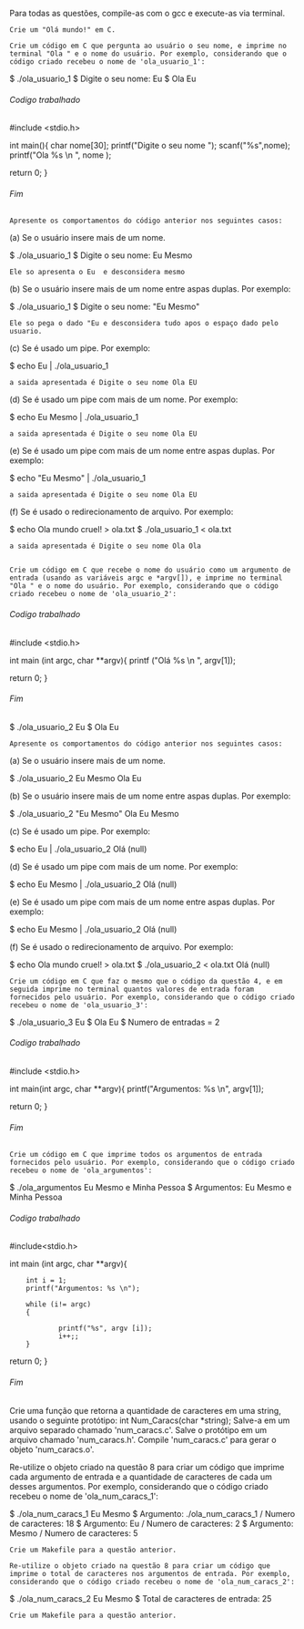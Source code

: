 

Para todas as questões, compile-as com o gcc e execute-as via terminal.

    Crie um "Olá mundo!" em C.

    Crie um código em C que pergunta ao usuário o seu nome, e imprime no terminal "Ola " e o nome do usuário. Por exemplo, considerando que o código criado recebeu o nome de 'ola_usuario_1':

$ ./ola_usuario_1
$ Digite o seu nome: Eu
$ Ola Eu

###### Codigo trabalhado  ######

#include <stdio.h>


int main(){
	char nome[30];
	printf("Digite o seu nome ");
	scanf("%s",nome);
	printf("Ola %s \n ", nome );


return 0;
}

###### Fim #######

    Apresente os comportamentos do código anterior nos seguintes casos:

(a) Se o usuário insere mais de um nome.

$ ./ola_usuario_1
$ Digite o seu nome: Eu Mesmo

	Ele so apresenta o Eu  e desconsidera mesmo

(b) Se o usuário insere mais de um nome entre aspas duplas. Por exemplo:

$ ./ola_usuario_1
$ Digite o seu nome: "Eu Mesmo"

	Ele so pega o dado "Eu e desconsidera tudo apos o espaço dado pelo usuario.

(c) Se é usado um pipe. Por exemplo:

$ echo Eu | ./ola_usuario_1

	a saida apresentada é Digite o seu nome Ola EU

(d) Se é usado um pipe com mais de um nome. Por exemplo:

$ echo Eu Mesmo | ./ola_usuario_1

	a saida apresentada é Digite o seu nome Ola EU

(e) Se é usado um pipe com mais de um nome entre aspas duplas. Por exemplo:

$ echo "Eu Mesmo" | ./ola_usuario_1

	a saida apresentada é Digite o seu nome Ola EU

(f) Se é usado o redirecionamento de arquivo. Por exemplo:

$ echo Ola mundo cruel! > ola.txt
$ ./ola_usuario_1 < ola.txt

	a saida apresentada é Digite o seu nome Ola Ola


    Crie um código em C que recebe o nome do usuário como um argumento de entrada (usando as variáveis argc e *argv[]), e imprime no terminal "Ola " e o nome do usuário. Por exemplo, considerando que o código criado recebeu o nome de 'ola_usuario_2':

###### Codigo trabalhado  ######

#include <stdio.h>

int main (int argc, char **argv){
        printf ("Olá %s \n ", argv[1]);

return 0;
}

###### Fim #######



$ ./ola_usuario_2 Eu
$ Ola Eu

    Apresente os comportamentos do código anterior nos seguintes casos:

(a) Se o usuário insere mais de um nome.

$ ./ola_usuario_2 Eu Mesmo
 Ola Eu

(b) Se o usuário insere mais de um nome entre aspas duplas. Por exemplo:

$ ./ola_usuario_2 "Eu Mesmo"
  Ola Eu Mesmo

(c) Se é usado um pipe. Por exemplo:

$ echo Eu | ./ola_usuario_2
  Olá (null)

(d) Se é usado um pipe com mais de um nome. Por exemplo:

$ echo Eu Mesmo | ./ola_usuario_2
  Olá (null)

(e) Se é usado um pipe com mais de um nome entre aspas duplas. Por exemplo:

$ echo Eu Mesmo | ./ola_usuario_2
  Olá (null) 	

(f) Se é usado o redirecionamento de arquivo. Por exemplo:

$ echo Ola mundo cruel! > ola.txt
$ ./ola_usuario_2 < ola.txt
  Olá (null)



    Crie um código em C que faz o mesmo que o código da questão 4, e em seguida imprime no terminal quantos valores de entrada foram fornecidos pelo usuário. Por exemplo, considerando que o código criado recebeu o nome de 'ola_usuario_3':

$ ./ola_usuario_3 Eu
$ Ola Eu
$ Numero de entradas = 2


###### Codigo trabalhado  ######

#include <stdio.h>

int main(int argc, char **argv){
        printf("Argumentos: %s \n", argv[1]);

return 0;
}

###### Fim #######


    Crie um código em C que imprime todos os argumentos de entrada fornecidos pelo usuário. Por exemplo, considerando que o código criado recebeu o nome de 'ola_argumentos':

$ ./ola_argumentos Eu Mesmo e Minha Pessoa
$ Argumentos: Eu Mesmo e Minha Pessoa
###### Codigo trabalhado  ######

#include<stdio.h>

int main (int argc, char **argv){

        int i = 1;
        printf("Argumentos: %s \n");

        while (i!= argc)
        {

                printf("%s", argv [i]);
                i++;;
        }

return 0;
}

###### Fim #######

Crie uma função que retorna a quantidade de caracteres em uma string, usando o seguinte protótipo: int Num_Caracs(char *string); Salve-a em um arquivo separado chamado 'num_caracs.c'. Salve o protótipo em um arquivo chamado 'num_caracs.h'. Compile 'num_caracs.c' para gerar o objeto 'num_caracs.o'.

Re-utilize o objeto criado na questão 8 para criar um código que imprime cada argumento de entrada e a quantidade de caracteres de cada um desses argumentos. Por exemplo, considerando que o código criado recebeu o nome de 'ola_num_caracs_1':

$ ./ola_num_caracs_1 Eu Mesmo
$ Argumento: ./ola_num_caracs_1 / Numero de caracteres: 18
$ Argumento: Eu / Numero de caracteres: 2
$ Argumento: Mesmo / Numero de caracteres: 5

    Crie um Makefile para a questão anterior.

    Re-utilize o objeto criado na questão 8 para criar um código que imprime o total de caracteres nos argumentos de entrada. Por exemplo, considerando que o código criado recebeu o nome de 'ola_num_caracs_2':

$ ./ola_num_caracs_2 Eu Mesmo
$ Total de caracteres de entrada: 25

    Crie um Makefile para a questão anterior.
